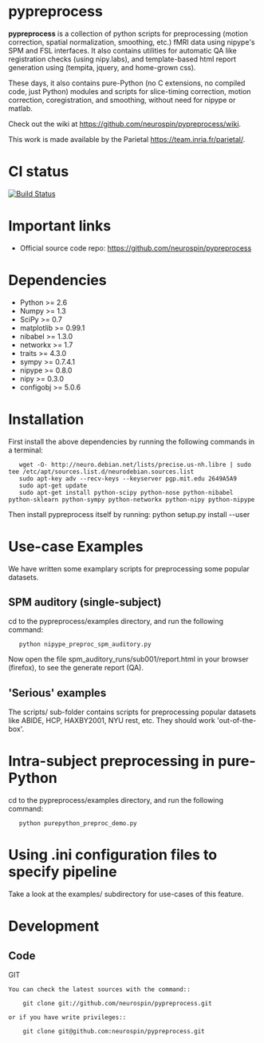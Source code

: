 pypreprocess
============
**pypreprocess** is a collection of python scripts for preprocessing (motion 
correction, spatial normalization, smoothing, etc.) fMRI data using 
nipype's SPM and FSL interfaces. It also contains utilities for automatic 
QA like registration checks (using nipy.labs), and template-based html report
generation using (tempita, jquery, and home-grown css).

These days, it also contains pure-Python (no C extensions, no compiled code, just Python)
modules and scripts for slice-timing correction, motion correction, coregistration,
and smoothing, without need for nipype or matlab.

Check out the wiki at https://github.com/neurospin/pypreprocess/wiki.

This work is made available by the Parietal https://team.inria.fr/parietal/.


CI status
=========
[![Build Status](https://travis-ci.org/dohmatob/pypreprocess.svg?branch=master)](https://travis-ci.org/dohmatob/pypreprocess)


Important links
===============

- Official source code repo: https://github.com/neurospin/pypreprocess


Dependencies
============
* Python >= 2.6
* Numpy >= 1.3
* SciPy >= 0.7
* matplotlib >= 0.99.1
* nibabel >= 1.3.0
* networkx >= 1.7
* traits >= 4.3.0
* sympy >= 0.7.4.1
* nipype >= 0.8.0
* nipy >= 0.3.0	
* configobj >= 5.0.6


Installation
============
First install the above dependencies by running the following commands in a terminal:

       wget -O- http://neuro.debian.net/lists/precise.us-nh.libre | sudo tee /etc/apt/sources.list.d/neurodebian.sources.list
       sudo apt-key adv --recv-keys --keyserver pgp.mit.edu 2649A5A9
       sudo apt-get update
       sudo apt-get install python-scipy python-nose python-nibabel python-sklearn python-sympy python-networkx python-nipy python-nipype

Then install pypreprocess itself by running:
       python setup.py install --user


Use-case Examples
=================
We have written some examplary scripts for preprocessing some popular datasets.

SPM auditory (single-subject)
-----------------------------
cd to the pypreprocess/examples directory, and run the following command:

       python nipype_preproc_spm_auditory.py 

Now open the file spm_auditory_runs/sub001/report.html in your browser (firefox), to see
the generate report (QA).

'Serious' examples
------------------
The scripts/ sub-folder contains scripts for preprocessing popular datasets like ABIDE, HCP, HAXBY2001, NYU rest, etc.
They should work 'out-of-the-box'.


Intra-subject preprocessing in pure-Python
==========================================
cd to the pypreprocess/examples directory, and run the following command:

       python purepython_preproc_demo.py
       

Using .ini configuration files to specify pipeline
==================================================
Take a look at the examples/ subdirectory for use-cases of this feature.


Development
===========

Code
----

GIT
~~~
You can check the latest sources with the command::

    git clone git://github.com/neurospin/pypreprocess.git

or if you have write privileges::

    git clone git@github.com:neurospin/pypreprocess.git
